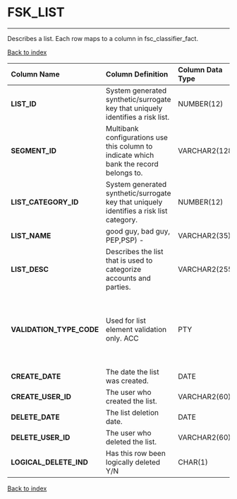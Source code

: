 # FSK_LIST

---

Describes a list. Each row maps to a column in fsc_classifier_fact.

[Back to index](./index.md)

| Column Name              | Column Definition                                                                                                                                                                                                                                        | Column Data Type   | Column Null Option   | PK   | FK   |
|:-------------------------|:---------------------------------------------------------------------------------------------------------------------------------------------------------------------------------------------------------------------------------------------------------|:-------------------|:---------------------|:-----|:-----|
| **LIST_ID**              | System generated synthetic/surrogate key that uniquely identifies a risk list.                                                                                                                                                                           | NUMBER(12)         | Not Null             | Yes  | No   |
| **SEGMENT_ID**           | Multibank configurations use this column to indicate which bank the record belongs to.                                                                                                                                                                   | VARCHAR2(128)      | Not Null             | No   | Yes  |
| **LIST_CATEGORY_ID**     | System generated synthetic/surrogate key that uniquely identifies a risk list category.                                                                                                                                                                  | NUMBER(12)         | Null                 | No   | Yes  |
| **LIST_NAME**            | good guy, bad guy, PEP,PSP) -                                                                                                                                                                                                                            | VARCHAR2(35)       | Null                 | No   | No   |
| **LIST_DESC**            | Describes the list that is used to categorize accounts and parties.                                                                                                                                                                                      | VARCHAR2(255)      | Null                 | No   | No   |
| **VALIDATION_TYPE_CODE** | Used for list element validation only. ACC | PTY |  NONE- use fsk_lov to match these to a specific table fsc_account_dim | fsc_party_dim |  NONE. Other values may be added for new list types, but cooresponding entries must also be added to fsk_lov. | VARCHAR2(4)        | Not Null             | No   | No   |
| **CREATE_DATE**          | The date the list was created.                                                                                                                                                                                                                           | DATE               | Null                 | No   | No   |
| **CREATE_USER_ID**       | The user who created the list.                                                                                                                                                                                                                           | VARCHAR2(60)       | Null                 | No   | No   |
| **DELETE_DATE**          | The list deletion date.                                                                                                                                                                                                                                  | DATE               | Null                 | No   | No   |
| **DELETE_USER_ID**       | The user who deleted the list.                                                                                                                                                                                                                           | VARCHAR2(60)       | Null                 | No   | No   |
| **LOGICAL_DELETE_IND**   | Has this row been logically deleted Y/N                                                                                                                                                                                                                  | CHAR(1)            | Null                 | No   | No   |

[Back to index](./index.md)